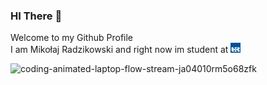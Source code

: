 ### HI There 👋<br>
Welcome to my Github Profile<br>
I am Mikołaj Radzikowski and right now im student at
[![Linkedin Badge](data:image/png;base64,iVBORw0KGgoAAAANSUhEUgAAABAAAAAQCAMAAAAoLQ9TAAAAY1BMVEUBUZgAUZgEU5kKV5wLWJwSXJ8ATpZIgbW70eTF1+hsmsNhkr+0y+B8pcqjwNqWt9Qxcqv///8bYqKtx97N3OshZ6VUirng6vLs8vfd6PH1+PtwncWqxNyUtdNNhbeDqsw7ebDOAwC/AAAAfklEQVR4AWKgEQC0JBUGAMIwrDD3Zbjz/5VoJVpVL9zz+ZoxVjPOuOCMJJFU2lhyWvsQdcp34IBYikbgCfDsDZqYbdv1w139wTCaycxoF0FfMK1bG1qMPt/BPmO1/JhKMcDKiMQKfS4jtjoAhtOd7NbZZbElL0vP6B75zSvoAnqAB+R+jSMkAAAAAElFTkSuQmCC)](https://www.ur.edu.pl/pl/)

![coding-animated-laptop-flow-stream-ja04010rm5o68zfk](https://github.com/jarekmadczak/jarekmadczak/assets/82841077/ef1afa3a-2469-4079-9ac9-c0c441359ef2)

